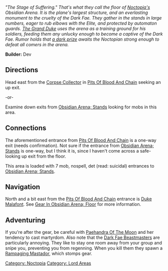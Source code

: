 *"The Stage of Suffering." That's what they call the floor of
[Noctopia's](:Category:Noctopia.md "wikilink") Obsidian Arena. It is the
plane's largest structure, and an everlasting monument to the cruelty of
the Dark Fae. They gather in the stands in large numbers, eager to rub
elbows with the Elite, and protected by automaton guards. [The Grand
Duke](Duke_Malafont.md "wikilink") uses the arena as a training ground
for his soldiers, feeding them any unlucky enough to become a captive of
the Dark Fae. Rumor holds that [a dark
prize](Shield_Of_Shadows.md "wikilink") awaits the Noctopian strong
enough to defeat all comers in the arena.*

**Builder:** Dev

## Directions

Head east from the [Corpse Collector](Corpse_Collector "wikilink") in
[Pits Of Blood And
Chain](:Category:Pits_Of_Blood_And_Chain.md "wikilink") seeking an up
exit.

-or-

Examine down exits from [Obsidian Arena;
Stands](:Category:Obsidian_Arena;_Stands.md "wikilink") looking for mobs
in this area.

## Connections

The aforementioned entrance from [Pits Of Blood And
Chain](:Category:Pits_Of_Blood_And_Chain.md "wikilink") is a one-way
exit (needs confirmation). Not sure if the entrance from [Obsidian
Arena; Stands](:Category:Obsidian_Arena;_Stands.md "wikilink") is
one-way, but I think it is, since I haven't come across a safe-looking
up exit from the floor.

This area is loaded with 7 mob, nospell, det (read: suicidal) entrances
to [Obsidian Arena;
Stands](:Category:Obsidian_Arena;_Stands.md "wikilink").

## Navigation

North and a bit east from the [Pits Of Blood And
Chain](:Category:Pits_Of_Blood_And_Chain.md "wikilink") entrance is
[Duke Malafont](Duke_Malafont "wikilink"). See [Gear In Obsidian Arena;
Floor](:Category:Gear_In_Obsidian_Arena;_Floor.md "wikilink") for more
information.

## Adventuring

If you're after the gear, be careful with [Paehandra Of The
Moon](Paehandra_Of_The_Moon "wikilink") and her tendency to cast
martyrdom. Also note that the [Dark Fae
Beastmasters](Dark_Fae_Beastmaster "wikilink") are particularly
annoying. They like to stay one room away from your group and snipe you,
preventing you from regenning. When you kill them they spawn a
[Rampaging Mastador](Rampaging_Mastador "wikilink"), which stomps gear.

[Category: Noctopia](Category:_Noctopia "wikilink") [Category: Lord
Areas](Category:_Lord_Areas "wikilink")
